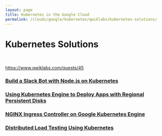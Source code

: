 ```yaml
---
layout: page
title: Kubernetes in the Google Cloud
permalink: /clouds/google/kubernetes/qwiklabs/kubernetes-solutions/
---
```


# Kubernetes Solutions

<br/>

https://www.qwiklabs.com/quests/45


### [Build a Slack Bot with Node.js on Kubernetes](/clouds/google/kubernetes/qwiklabs/kubernetes-solutions/build-a-slack-bot-with-nodejs-on-kubernetes/)

### [Using Kubernetes Engine to Deploy Apps with Regional Persistent Disks](/clouds/google/kubernetes/qwiklabs/kubernetes-solutions/using-kubernetes-engine-to-deploy-apps-with-regional-persistent-disks/)

### [NGINX Ingress Controller on Google Kubernetes Engine](/clouds/google/kubernetes/qwiklabs/kubernetes-solutions/nginx-ingress-controller-on-google-kubernetes-engine/)


### [Distributed Load Testing Using Kubernetes](/clouds/google/kubernetes/qwiklabs/kubernetes-solutions/distributed-load-testing-using-kubernetes/)



